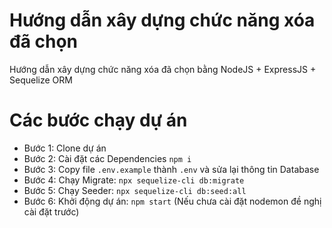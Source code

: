 # Hướng dẫn xây dựng chức năng xóa đã chọn

Hướng dẫn xây dựng chức năng xóa đã chọn bằng NodeJS + ExpressJS + Sequelize ORM

# Các bước chạy dự án

- Bước 1: Clone dự án
- Bước 2: Cài đặt các Dependencies `npm i`
- Bước 3: Copy file `.env.example` thành `.env` và sửa lại thông tin Database
- Bước 4: Chạy Migrate: `npx sequelize-cli db:migrate`
- Bước 5: Chạy Seeder: `npx sequelize-cli db:seed:all`
- Bước 6: Khởi động dự án: `npm start` (Nếu chưa cài đặt nodemon đề nghị cài đặt trước)
